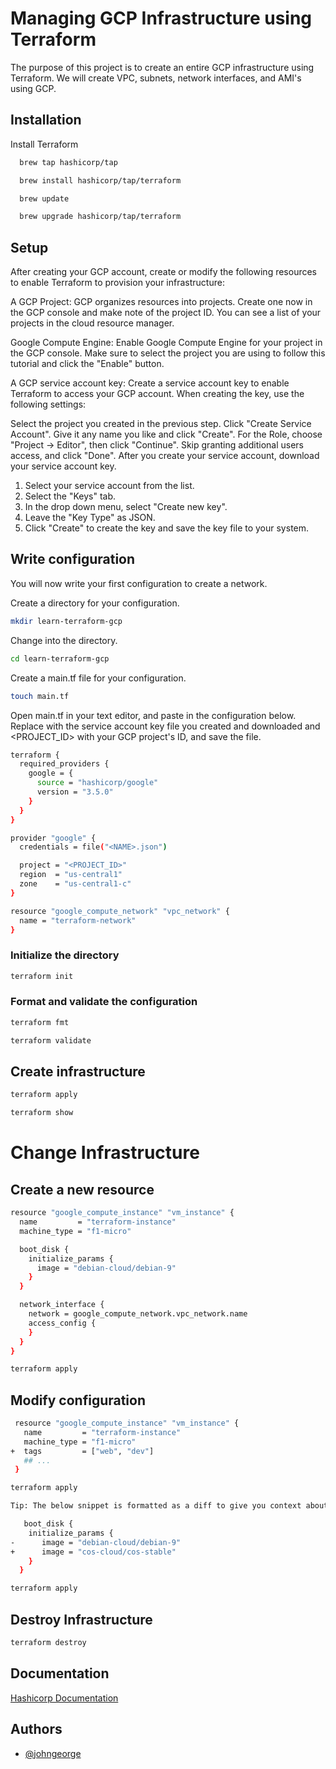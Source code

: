 # Managing GCP Infrastructure using Terraform

The purpose of this project is to create an entire GCP infrastructure using Terraform. We will create VPC, subnets, network interfaces, and AMI's using GCP.



## Installation

Install Terraform

```bash
  brew tap hashicorp/tap
```
```bash
  brew install hashicorp/tap/terraform
```

```bash
  brew update
```

```bash
  brew upgrade hashicorp/tap/terraform
```

## Setup

After creating your GCP account, create or modify the following resources to enable Terraform to provision your infrastructure:

A GCP Project: GCP organizes resources into projects. Create one now in the GCP console and make note of the project ID. You can see a list of your projects in the cloud resource manager.

Google Compute Engine: Enable Google Compute Engine for your project in the GCP console. Make sure to select the project you are using to follow this tutorial and click the "Enable" button.

A GCP service account key: Create a service account key to enable Terraform to access your GCP account. When creating the key, use the following settings:

Select the project you created in the previous step.
Click "Create Service Account".
Give it any name you like and click "Create".
For the Role, choose "Project -> Editor", then click "Continue".
Skip granting additional users access, and click "Done".
After you create your service account, download your service account key.

1. Select your service account from the list.
2. Select the "Keys" tab.
3. In the drop down menu, select "Create new key".
4. Leave the "Key Type" as JSON.
5. Click "Create" to create the key and save the key file to your system.

## Write configuration

You will now write your first configuration to create a network.

Create a directory for your configuration.
```bash
mkdir learn-terraform-gcp
```

Change into the directory.
```bash
cd learn-terraform-gcp
```

Create a main.tf file for your configuration.
```bash
touch main.tf
```

Open main.tf in your text editor, and paste in the configuration below. Replace <NAME> with the service account key file you created and downloaded and <PROJECT_ID> with your GCP project's ID, and save the file.

```bash
terraform {
  required_providers {
    google = {
      source = "hashicorp/google"
      version = "3.5.0"
    }
  }
}

provider "google" {
  credentials = file("<NAME>.json")

  project = "<PROJECT_ID>"
  region  = "us-central1"
  zone    = "us-central1-c"
}

resource "google_compute_network" "vpc_network" {
  name = "terraform-network"
}
```

### Initialize the directory

```bash
terraform init
```

### Format and validate the configuration

```bash
terraform fmt
```

```bash
terraform validate
```

## Create infrastructure

```bash
terraform apply
```

```bash
terraform show
```
# Change Infrastructure

## Create a new resource

```bash
resource "google_compute_instance" "vm_instance" {
  name         = "terraform-instance"
  machine_type = "f1-micro"

  boot_disk {
    initialize_params {
      image = "debian-cloud/debian-9"
    }
  }

  network_interface {
    network = google_compute_network.vpc_network.name
    access_config {
    }
  }
}
```

```bash
terraform apply
```

## Modify configuration

```bash
 resource "google_compute_instance" "vm_instance" {
   name         = "terraform-instance"
   machine_type = "f1-micro"
+  tags         = ["web", "dev"]
   ## ...
 }
 ```

 ```bash
terraform apply
 ```

 ```bash
 Tip: The below snippet is formatted as a diff to give you context about what in your configuration should change. Replace the content displayed in red with the content displayed in green (exclude the leading + and - signs).
 ```

 ```bash
    boot_disk {
     initialize_params {
-      image = "debian-cloud/debian-9"
+      image = "cos-cloud/cos-stable"
     }
   }
   ```

   ```bash
   terraform apply
   ```

   ## Destroy Infrastructure

  ```bash
  terraform destroy
  ```
## Documentation

[Hashicorp Documentation](https://learn.hashicorp.com/collections/terraform/gcp-get-started)


## Authors

- [@johngeorge](https://github.com/johngeorge142/)

